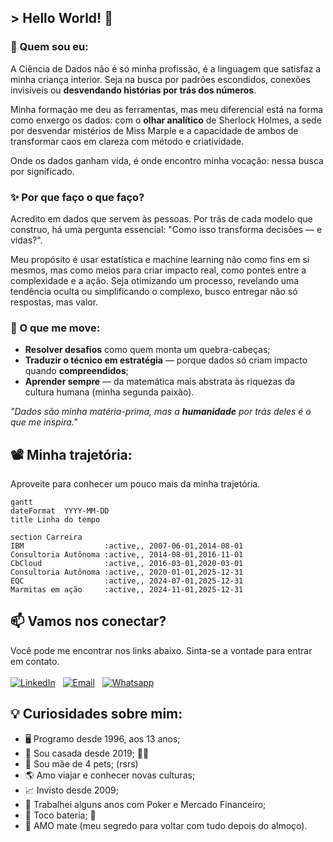 ## > Hello World! 👋
### 🧩 Quem sou eu:

A Ciência de Dados não é só minha profissão, é a linguagem que satisfaz a minha criança interior. Seja na busca por padrões escondidos, conexões invisíveis ou **desvendando histórias por trás dos números**.

Minha formação me deu as ferramentas, mas meu diferencial está na forma como enxergo os dados: com o **olhar analítico** de Sherlock Holmes, a sede por desvendar mistérios de Miss Marple e a capacidade de ambos de transformar caos em clareza com método e criatividade.

Onde os dados ganham vida, é onde encontro minha vocação: nessa busca por significado.

### ✨ Por que faço o que faço?
Acredito em dados que servem às pessoas. Por trás de cada modelo que construo, há uma pergunta essencial: "Como isso transforma decisões — e vidas?".

Meu propósito é usar estatística e machine learning não como fins em si mesmos, mas como meios para criar impacto real, como pontes entre a complexidade e a ação. Seja otimizando um processo, revelando uma tendência oculta ou simplificando o complexo, busco entregar não só respostas, mas valor.

### 🎯 O que me move:
- **Resolver desafios** como quem monta um quebra-cabeças;
- **Traduzir o técnico em estratégia** — porque dados só criam impacto quando **compreendidos**;
- **Aprender sempre** — da matemática mais abstrata às riquezas da cultura humana (minha segunda paixão).

*"Dados são minha matéria-prima, mas a **humanidade** por trás deles é o que me inspira."*

## 📽 Minha trajetória:
Aproveite para conhecer um pouco mais da minha trajetória.

```mermaid
gantt
dateFormat  YYYY-MM-DD
title Linha do tempo

section Carreira
IBM                  :active,, 2007-06-01,2014-08-01
Consultoria Autônoma :active,, 2014-08-01,2016-11-01
CbCloud              :active,, 2016-03-01,2020-03-01
Consultoria Autônoma :active,, 2020-01-01,2025-12-31
EQC                  :active,, 2024-07-01,2025-12-31
Marmitas em ação     :active,, 2024-11-01,2025-12-31
```

## 📫 Vamos nos conectar?
Você pode me encontrar nos links abaixo. Sinta-se a vontade para entrar em contato.
<br><br>
[![LinkedIn](https://img.icons8.com/stickers/60/000000/linkedin.png)](https://www.linkedin.com/in/paulawehdorn/)
&nbsp;
[![Email](https://img.icons8.com/stickers/60/ffffff/mail.png)](mailto:pwehdorn@gmail.com)
&nbsp;
[![Whatsapp](https://img.icons8.com/stickers/60/40C351/whatsapp.png)](https://api.whatsapp.com/send?phone=5531999152975)
&nbsp;

## 💡 Curiosidades sobre mim:

- 🖥️ Programo desde 1996, aos 13 anos;
- 💍 Sou casada desde 2019; 🏳‍🌈
- 🐺 Sou mãe de 4 pets; (rsrs)
- 🌎 Amo viajar e conhecer novas culturas;
- 📈 Invisto desde 2009;
- 🧠 Trabalhei alguns anos com Poker e Mercado Financeiro;
- 🥁 Toco bateria; 🤘
- 🧉 AMO mate (meu segredo para voltar com tudo depois do almoço).
